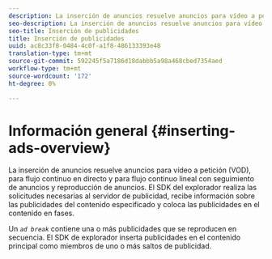 ```yaml
---
description: La inserción de anuncios resuelve anuncios para vídeo a petición (VOD), para flujo continuo en directo y para flujo continuo lineal con seguimiento de anuncios y reproducción de anuncios. El SDK del explorador realiza las solicitudes necesarias al servidor de publicidad, recibe información sobre las publicidades del contenido especificado y coloca las publicidades en el contenido en fases.
seo-description: La inserción de anuncios resuelve anuncios para vídeo a petición (VOD), para flujo continuo en directo y para flujo continuo lineal con seguimiento de anuncios y reproducción de anuncios. El SDK del explorador realiza las solicitudes necesarias al servidor de publicidad, recibe información sobre las publicidades del contenido especificado y coloca las publicidades en el contenido en fases.
seo-title: Inserción de publicidades
title: Inserción de publicidades
uuid: ac8c33f8-0484-4c0f-a1f8-486133393e48
translation-type: tm+mt
source-git-commit: 592245f5a7186d18dabbb5a98a468cbed7354aed
workflow-type: tm+mt
source-wordcount: '172'
ht-degree: 0%

---
```



# Información general {#inserting-ads-overview}

La inserción de anuncios resuelve anuncios para vídeo a petición (VOD), para flujo continuo en directo y para flujo continuo lineal con seguimiento de anuncios y reproducción de anuncios. El SDK del explorador realiza las solicitudes necesarias al servidor de publicidad, recibe información sobre las publicidades del contenido especificado y coloca las publicidades en el contenido en fases.

Un *`ad break`* contiene una o más publicidades que se reproducen en secuencia. El SDK de explorador inserta publicidades en el contenido principal como miembros de uno o más saltos de publicidad.
